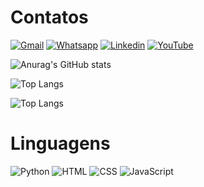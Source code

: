 # Contatos

[![Gmail](https://img.shields.io/badge/Gmail-D14836?style=for-the-badge&logo=gmail&logoColor=white)](mailto:agnes.analista@gmail.com?subject=&body=)
[![Whatsapp](https://img.shields.io/badge/WhatsApp-25D366?style=for-the-badge&logo=whatsapp&logoColor=white)](https://wa.me/5534984146101)
[![Linkedin](https://img.shields.io/badge/LinkedIn-0077B5?style=for-the-badge&logo=linkedin&logoColor=white)](www.linkedin.com/in/agnes-analista)
[![YouTube](https://img.shields.io/badge/YouTube-FF0000?style=for-the-badge&logo=youtube&logoColor=white)](https://www.youtube.com/@Ei.Programei)


![Anurag's GitHub stats](https://github-readme-stats.vercel.app/api?username=Agnes-Dev&hide=contribs,prs)

![Top Langs](https://github-readme-stats.vercel.app/api/top-langs/?username=Agnes-Dev&hide_progress=true)

![Top Langs](https://github-readme-stats.vercel.app/api/top-langs/?username=Agnes-Dev&layout=compact)

# Linguagens

<div>
    <img alt="Python" src="https://img.shields.io/badge/Python-3776AB?style=for-the-badge&logo=python&logoColor=white">
    <img alt="HTML" src="https://img.shields.io/badge/HTML5-E34F26?style=for-the-badge&logo=html5&logoColor=white">
    <img alt="CSS" src="https://img.shields.io/badge/CSS-239120?&style=for-the-badge&logo=css3&logoColor=white">
    <img alt="JavaScript" src="https://img.shields.io/badge/JavaScript-F7DF1E?style=for-the-badge&logo=javascript&logoColor=black">
</div>

